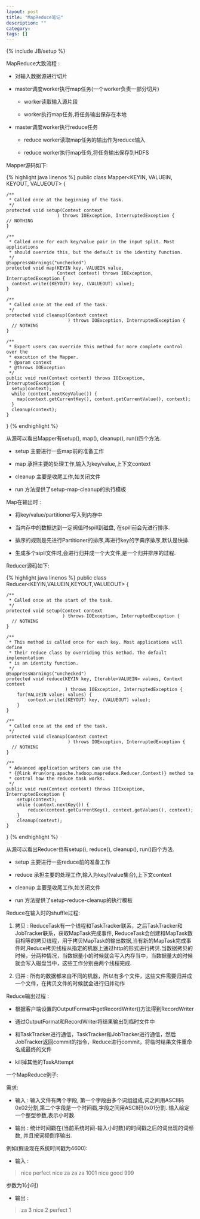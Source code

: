 ```yaml
---
layout: post
title: "MapReduce笔记"
description: ""
category: 
tags: []
---
```

{% include JB/setup %}

MapReduce大致流程 :

- 对输入数据源进行切片

- master调度worker执行map任务(一个worker负责一部分切片)

  - worker读取输入源片段

  - worker执行map任务,将任务输出保存在本地

- master调度worker执行reduce任务

  - reduce worker读取map任务的输出作为reduce输入 

  - reduce worker执行map任务,将任务输出保存到HDFS

Mapper源码如下:

{% highlight java linenos %}
public class Mapper<KEYIN, VALUEIN, KEYOUT, VALUEOUT> {

    /**
     * Called once at the beginning of the task.
     */
    protected void setup(Context context
    				   ) throws IOException, InterruptedException {
    // NOTHING
    }
         
    /**
     * Called once for each key/value pair in the input split. Most applications
     * should override this, but the default is the identity function.
     */
    @SuppressWarnings("unchecked")
    protected void map(KEYIN key, VALUEIN value, 
    				   Context context) throws IOException, InterruptedException {
      context.write((KEYOUT) key, (VALUEOUT) value);
    }

    /**
     * Called once at the end of the task.
     */
    protected void cleanup(Context context
    					   ) throws IOException, InterruptedException {
      // NOTHING
    }

    /**
     * Expert users can override this method for more complete control over the
     * execution of the Mapper.
     * @param context
     * @throws IOException
     */
    public void run(Context context) throws IOException, InterruptedException {
      setup(context);
      while (context.nextKeyValue()) {
    	map(context.getCurrentKey(), context.getCurrentValue(), context);
      }
      cleanup(context);
    }
} 
{% endhighlight %}

从源可以看出Mapper有setup(), map(), cleanup(), run()四个方法.

- setup 主要进行一些map前的准备工作

- map 承担主要的处理工作,输入为key/value,上下文context

- cleanup 主要是收尾工作,如关闭文件

- run 方法提供了setup-map-cleanup的执行模板

Map在输出时 :

- 将key/value/partitioner写入到内存中

- 当内存中的数据达到一定阀值时spill到磁盘, 在spill前会先进行排序.

- 排序的规则是先进行Partitioner的排序,再进行key的字典序排序,默认是快排.

- 生成多个sipll文件时,会进行归并成一个大文件,是一个归并排序的过程.


Reducer源码如下:

{% highlight java linenos %}
public class Reducer<KEYIN,VALUEIN,KEYOUT,VALUEOUT> {

    /**
     * Called once at the start of the task.
     */
    protected void setup(Context context
                         ) throws IOException, InterruptedException {
      // NOTHING
    }

    /**
     * This method is called once for each key. Most applications will define
     * their reduce class by overriding this method. The default implementation
     * is an identity function.
     */
    @SuppressWarnings("unchecked")
    protected void reduce(KEYIN key, Iterable<VALUEIN> values, Context context
                          ) throws IOException, InterruptedException {
        for(VALUEIN value: values) {
            context.write((KEYOUT) key, (VALUEOUT) value);
        }
    }

    /**
     * Called once at the end of the task.
     */
    protected void cleanup(Context context
                           ) throws IOException, InterruptedException {
      // NOTHING
    }

    /**
     * Advanced application writers can use the 
     * {@link #run(org.apache.hadoop.mapreduce.Reducer.Context)} method to
     * control how the reduce task works.
     */
    public void run(Context context) throws IOException, InterruptedException {
        setup(context);
        while (context.nextKey()) {
            reduce(context.getCurrentKey(), context.getValues(), context);
        }
        cleanup(context);
    }
}
{% endhighlight %}

从源可以看出Reducer也有setup(), reduce(), cleanup(), run()四个方法.

- setup 主要进行一些reduce前的准备工作

- reduce 承担主要的处理工作,输入为key/(value集合),上下文context

- cleanup 主要是收尾工作,如关闭文件

- run 方法提供了setup-reduce-cleanup的执行模板

Reduce在输入时的shuffle过程:

1. 拷贝 : ReduceTask有一个线程和TaskTracker联系，之后TaskTracker和JobTracker联系，获取MapTask完成事件, ReduceTask会创建和MapTask数目相等的拷贝线程，用于拷贝MapTask的输出数据,当有新的MapTask完成事件时,Reduce拷贝线程从指定的机器上通过http的形式进行拷贝.当数据拷贝的时候，分两种情况，当数据量小的时候就会写入内存当中，当数据量大的时候就会写入磁盘当中，这些工作分别由两个线程完成.

2. 归并 : 所有的数据都来自不同的机器，所以有多个文件，这些文件需要归并成一个文件，在拷贝文件的时候就会进行归并动作

Reduce输出过程 :

- 根据客户端设置的OutputFormat中getRecordWriter()方法得到RecordWriter

- 通过OutputFormat和RecordWriter将结果输出到临时文件中

- 和TaskTracker进行通信，TaskTracker和JobTracker进行通信，然后JobTracker返回commit的指令，Reduce进行commit，将临时结果文件重命名成最终的文件

- kill掉其他的TaskAttempt

一个MapReduce例子:

需求: 

- 输入 : 输入文件有两个字段, 第一个字段由多个词组组成,词之间用ASCII码0x02分割,第二个字段是一个时间戳,字段之间用ASCII码0x01分割. 输入给定一个整型参数,表示小时数.

- 输出 : 统计时间戳在\{当前系统时间-输入小时数\}的时间戳之后的词出现的词频数, 并且按词频倒序输出.

例如(假设现在系统时间戳为4600):

- 输入 :

> nice perfect nice za za za 1001
> nice good 999

参数为1(小时)

- 输出 :

> za 3
> nice 2
> perfect 1

